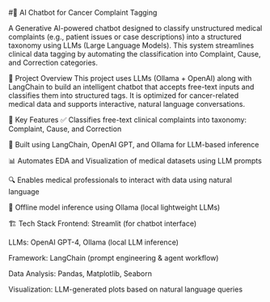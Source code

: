 #🧠 AI Chatbot for Cancer Complaint Tagging

A Generative AI-powered chatbot designed to classify unstructured medical complaints (e.g., patient issues or case descriptions) into a structured taxonomy using LLMs (Large Language Models). This system streamlines clinical data tagging by automating the classification into Complaint, Cause, and Correction categories.

🚀 Project Overview
This project uses LLMs (Ollama + OpenAI) along with LangChain to build an intelligent chatbot that accepts free-text inputs and classifies them into structured tags. It is optimized for cancer-related medical data and supports interactive, natural language conversations.

🧩 Key Features
✅ Classifies free-text clinical complaints into taxonomy: Complaint, Cause, and Correction

🤖 Built using LangChain, OpenAI GPT, and Ollama for LLM-based inference

📊 Automates EDA and Visualization of medical datasets using LLM prompts

🔍 Enables medical professionals to interact with data using natural language

🧠 Offline model inference using Ollama (local lightweight LLMs)

🏗️ Tech Stack
Frontend: Streamlit (for chatbot interface)

LLMs: OpenAI GPT-4, Ollama (local LLM inference)

Framework: LangChain (prompt engineering & agent workflow)

Data Analysis: Pandas, Matplotlib, Seaborn

Visualization: LLM-generated plots based on natural language queries
